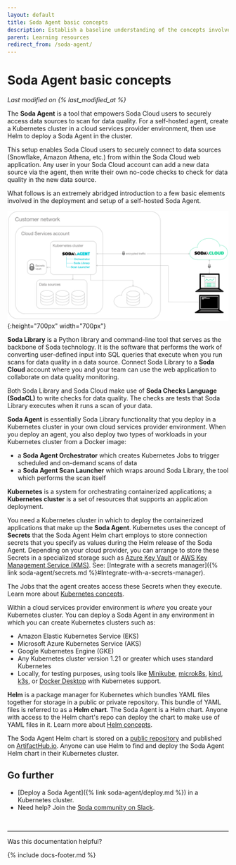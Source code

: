 ```yaml
---
layout: default
title: Soda Agent basic concepts
description: Establish a baseline understanding of the concepts involved in deploying a Soda Agent.
parent: Learning resources
redirect_from: /soda-agent/
---
```


# Soda Agent basic concepts 
<!--Linked to UI, access Shlink-->
*Last modified on {% last_modified_at %}*

The **Soda Agent** is a tool that empowers Soda Cloud users to securely access data sources to scan for data quality. For a self-hosted agent, create a Kubernetes cluster in a cloud services provider environment, then use Helm to deploy a Soda Agent in the cluster. 

This setup enables Soda Cloud users to securely connect to data sources (Snowflake, Amazon Athena, etc.) from within the Soda Cloud web application. Any user in your Soda Cloud account can add a new data source via the agent, then write their own no-code checks to check for data quality in the new data source. 

What follows is an extremely abridged introduction to a few basic elements involved in the deployment and setup of a self-hosted Soda Agent.

![agent-diagram](/assets/images/agent-diagram.png){:height="700px" width="700px"}

**Soda Library** is a Python library and command-line tool that serves as the backbone of Soda technology. It is the software that performs the work of converting user-defined input into SQL queries that execute when you run scans for data quality in a data source. Connect Soda Library to a **Soda Cloud** account where you and your team can use the web application to collaborate on data quality monitoring. 

Both Soda Library and Soda Cloud make use of **Soda Checks Language (SodaCL)** to write checks for data quality. The checks are tests that Soda Library executes when it runs a scan of your data. 

**Soda Agent** is essentially Soda Library functionality that you deploy in a Kubernetes cluster in your own cloud services provider environment. When you deploy an agent, you also deploy two types of workloads in your Kubernetes cluster from a Docker image:
* a **Soda Agent Orchestrator** which creates Kubernetes Jobs to trigger scheduled and on-demand scans of data
* a **Soda Agent Scan Launcher** which wraps around Soda Library, the tool which performs the scan itself 

**Kubernetes** is a system for orchestrating containerized applications; a **Kubernetes cluster** is a set of resources that supports an application deployment. 

You need a Kubernetes cluster in which to deploy the containerized applications that make up the **Soda Agent**. Kubernetes uses the concept of **Secrets** that the Soda Agent Helm chart employs to store connection secrets that you specify as values during the Helm release of the Soda Agent. Depending on your cloud provider, you can arrange to store these Secrets in a specialized storage such as <a href="https://learn.microsoft.com/en-us/azure/key-vault/general/basic-concepts" target="_blank">Azure Key Vault</a> or <a href="https://docs.aws.amazon.com/kms/latest/developerguide/overview.html" target="_blank">AWS Key Management Service (KMS)</a>. See: [Integrate with a secrets manager]({% link soda-agent/secrets.md %}#Integrate-with-a-secrets-manager). 

The Jobs that the agent creates access these Secrets when they execute. Learn more about <a href="https://www.youtube.com/watch?v=BOj1sgWVXko" target="_blank" >Kubernetes concepts</a>.

Within a cloud services provider environment is *where* you create your Kubernetes cluster. You can deploy a Soda Agent in any environment in which you can create Kubernetes clusters such as:

* Amazon Elastic Kubernetes Service (EKS)
* Microsoft Azure Kubernetes Service (AKS)
* Google Kubernetes Engine (GKE)
* Any Kubernetes cluster  version 1.21 or greater which uses standard Kubernetes
* Locally, for testing purposes, using tools like <a href="https://minikube.sigs.k8s.io/docs/" target="_blank">Minikube</a>, <a href="https://microk8s.io/docs" target="_blank">microk8s</a>, <a href="https://kind.sigs.k8s.io/" target="_blank">kind</a>, <a href="https://docs.k3s.io/" target="_blank">k3s</a>, or <a href="https://www.docker.com/products/docker-desktop/" target="_blank">Docker Desktop</a> with Kubernetes support.

**Helm** is a package manager for Kubernetes which bundles YAML files together for storage in a public or private repository. This bundle of YAML files is referred to as a **Helm chart**. The Soda Agent is a Helm chart. Anyone with access to the Helm chart's repo can deploy the chart to make use of YAML files in it. Learn more about <a href="https://www.youtube.com/watch?v=-ykwb1d0DXU" target="_blank" >Helm concepts</a>. 

The Soda Agent Helm chart is stored on a <a href="https://helm.soda.io/soda-agent/" target="_blank">public repository</a> and published on <a href="https://artifacthub.io/packages/helm/soda-agent/soda-agent" target="_blank">ArtifactHub.io</a>. Anyone can use Helm to find and deploy the Soda Agent Helm chart in their Kubernetes cluster.



## Go further

* [Deploy a Soda Agent]({% link soda-agent/deploy.md %}) in a Kubernetes cluster.
* Need help? Join the <a href="https://community.soda.io/slack" target="_blank"> Soda community on Slack</a>.
<br />

---

Was this documentation helpful?

<!-- LikeBtn.com BEGIN -->
<span class="likebtn-wrapper" data-theme="tick" data-i18n_like="Yes" data-ef_voting="grow" data-show_dislike_label="true" data-counter_zero_show="true" data-i18n_dislike="No"></span>
<script>(function(d,e,s){if(d.getElementById("likebtn_wjs"))return;a=d.createElement(e);m=d.getElementsByTagName(e)[0];a.async=1;a.id="likebtn_wjs";a.src=s;m.parentNode.insertBefore(a, m)})(document,"script","//w.likebtn.com/js/w/widget.js");</script>
<!-- LikeBtn.com END -->

{% include docs-footer.md %}